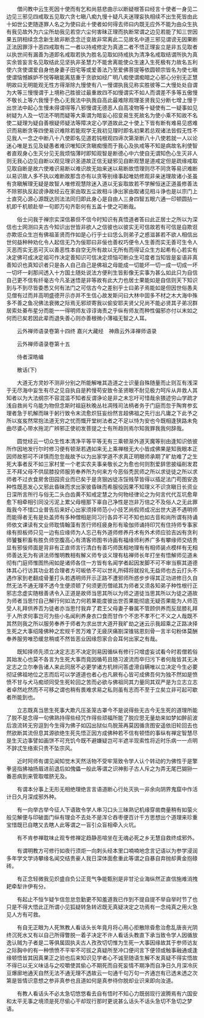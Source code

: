 <!-- { "loadSidebar": true } -->
　　僧问教中云生死因十使而有乞和尚慈悲曲示以断疑根答曰经言十使者一身见二边见三邪见四戒取五见取六贪七瞋八痴九慢十疑凡夫迷理妄执相续不出生死皆由此十如世公吏随逐罪人名之为使曰此十使者如何得去师曰内既无应外不能为由众生执有我见故外为六尘所劫我见若空六尘何害昧正理而执断常谓之边见若能了知三世因果五阴相续念念新生故非断念念迁变故非常离此二见故名中道三邪见谓谤无因果断正法因罪浮十恶四戒取有二一者以持戒修定为真道二者不悟正理妄立是非五见取者以执世间有漏善为道即名戒取若执为胜名见取如持戒执为清净名戒取结谓所执为真实余皆妄言名见取结此见坚执非圣慧力不能舍离能使众生速入生死极有力故名五利使六贪使谓爱自身他身妻子田宅等或爱善法乃至爱佛菩提等依圆顿宗皆名为使七瞋使谓恼憾嫉妒不悦等瞋能离慈重于贪欲如经广明八痴使谓痴暗之心邪心分别无正慧明故曰无明能观无性方得渐除九慢使有八一慢谓执我见称实胜彼等二大慢处处自谓为大等三慢慢谓于上境称己胜彼过最重故四不如慢谓实不如人而谓差不多等五傲慢不敬长上等六我慢于色心无我法中执我自高此最难除观理圣贤我见分断七增上慢于出世法中起心生慢未得谓得等八邪慢谓无德恶人自高凌物等十疑使有二一疑事如见树疑为人及一切法不明而疑等大乘谓为暗妄心招变易生死故名为使小乘不知故不名使二疑理为疑自善根疑师疑法等障决定心学道故此之十使上下皆有断有难易见惑难识而易断贪等四使易识难除若能观学无我初见理时即名初果若总观诸法皆假无性不见我人一念之中断八十八使即名见道若钝根观四谛次第渐断八十八使若就一人以论迷心唯是五见及疑愚者难识唯知厌贪瞋痴慢而于我心及执戒等不知是病故名利使智者直观身心生灭分见无我烦恼薄时即知观智是断德心中六使自无谓知色心生灭非人则无我心边见自断以观见理识圣道故正信无疑邪见自断观慧是道戒定但是疏缘戒取见取自断是故六使难识易断以难识故无始来迷以易断故悟理则尽不同贪等易识难断以易识故人多不执以难断故那含亦有以贪等别缘事起唯妨修观非亲迷理故诸小圣虽有贪瞋解理无疑是故智人唯修观慧除迷入道以无妄取故若不学解恒迷正道虽修善法不除邪执反起谤诤故经云在家由取五尘故相斗诤出家由取诸见相斗诤也是以宗门上士直究心源心源既达则法法同归即此身心是自由人三身四智五眼六通一印顿圆拈一机即千机顿赴举一句即万句齐彰何有五盖十使之可断哉。

　　俗士问我于禅宗实深信慕但不信今时知识有真悟道者答曰此正居士之所以为深信也士网测曰夫古今知识出世皆非欲人之信彼也以彼实无可信故若有可信是自欺诳亦欺诳众生岂有佛祖圣贤而作如是心行乎士曰恁么则弟子之惑滋甚若不欲人相信出世何益种种劝化令人起信无乃为佞耶曰非佞也善权巧便令人生善而实无善可生令人灭恶而实无恶可灭以善恶性本自空无所有故以无所有而得证众生方起希有心若实有决定佛可成决定祖可作决定善知识可信决定烦恼可断众生可度者当知皆是妄语非真善知识也真知识者只是各人自己自己是佛祖之母能成一切能坏一切一成一切成一坏一切坏一刹那间透入十方国土随处说法方便利生皆影像无实事为甚么如此只为自信自己更不信有纤毫古今凡圣迷悟是非等故有此大力也居士果能如是自信则天下知识到与不到尽皆委悉又何有法门之可信古今之差别乎士曰弟子焉能如是但因世俗愚夫见僧有过而并高明盛德开示亦并不生信心故发斯问曰大林中固多不材之木大海中殊多不善之鱼况佛法衰微之际焉无邪顽寄我以偷安耶夫贤父兄尚不能必贤其子弟况群居索处綦布星分而能一一得明师友谆谆诲责之乎纵有师友而种性偏邪亦付以末如之何而已矣若因此辈而退失善心则亦善根微小薄福无智之人耳。

　　云外禅师语录卷第十四终
嘉兴大藏经　神鼎云外泽禅师语录


　　云外禅师语录卷第十五

　　侍者深皓编

　　散话(下)

　　大道无方灵妙不测非分别之所能解唯其造道之士识量自殊随量而止则互有浅深于无尽海中妄生有尽之见自执自是矜慢苟安致令圣贤眼不耐见极力呵斥从井救人其知者以为大法纲宗不容混滥不知者反谓诤论是非之未忘吁可惜哉余猥迹穷山学疏才浅自救尚亏乌能为物但念斯时祖庭秋晚丛社凋残司法柄者务于门庭而忽于陶育参玄理者急于机解而昧于躬行致令末流愈炽狂妄纷然言超佛祖之先行出凡庸之下此予之所以岌岌然常抱法道无穷之忧而慨开堂树法者之不足以恃为安也今既相逢狭路未免曲尽婆心带水拖泥广辨邪正使初发菩提之士有所趋则焉尔知我罪我我何辞哉。

　　圆觉经云一切众生性本清净平等平等无有三乘顿渐外道天魔等别由逢知识依彼所作因地发行尔时修习便有顿渐若遇如来无上乘禅根无大小皆成佛果是知我眼本正因师故邪可不详慎而忽忽哉故予以为出家学道不求真正明眼师承期了旷劫难了之生死大事者反不如三家村里一个老实农夫事亲敬长之为愈也何则割爱辞思披缁削发君王不拜父母不供屈膝投师服劳奉养所为何来方今恶俗秃民师之所以求徒徒之所以求师者不过衣食房舍田园资业而已矣于是贪狠凶徒冻馁贱莩皆得以插足法门苟图安逸种性既恶发心又邪此昏昧而求出家彼昏昧而希服役因果不知理义不识贪瞋日长资业日深所言所行与俗无二头白齿黄不知戒定慧之为何物经律论之为何言代代互坑愈卑愈下相牵相引同没污泥上累父母檀那下辜自己净性是岂非万倍之不及俗人之无此罪哉我今不惜口业普告后来好心出家须择师范小小技艺尚假师成况出世大道不遇明师而能得者无有是处盖师有多种僧相是同习行各异不可不知也如古音和尚所谓有持诵师依文课读有文业师耽情翰藻有苦行师枉疲身形有瑜伽师诵持印咒有住持师专事家缘有担板师只见一边有应缘师为人忘己有外道师修养丹术有外术师应验吉凶有贪利师饕餮积畜有胜负师空腹高心有清客师图书诗画有福缘师利养广多有攀缘师交结贵显有邪佞师面是背非有正直师言行清白有善巧师医相地理有有相师装点模样有无相师善达无为有讲法师惟明教相有解义师专谈义理有枯禅师长年打坐有悟解师见道未彻有门庭师惟图热闹如是诸师各住一方皆有名闻学者起因发脚不可不审当察其道德体其心行访其功业若合理者方可皈依不可以世礼所碍将就投礼无益师也古云打头不遇作家到老翻成骨董打头若遇明师开示正路不遭邪师所惑步步得其正功进修日久自然无法不通无理不透今生便须顿了何须更历僧祗其为师者又须各知弟子种性根行正邪志念虚实随根善诱令入正道是故师当思其所以为师之道徒当思其所以为徒之道故为师者当思忖自己解行何如法力何若果能度彼出世否果能彻底无疑否果能为人师范受人礼拜供养否为徒者亦当思忖我弃了君王父母妻子眷属不管顾供养而反屈膝礼拜于人所求何事岂可为些小名闻利养身衣口食而甘作个不忠不孝不仁不义之人哉既不其然则我之所以服劳奉养于师者为求出世大道开我旷劫之迷云示我超乘之正路决择生死之大事绍隆佛种之宏规千苦万难了无疲厌痛劄深锥铭恩刻骨一言半句粉体莫酬奉养服劳唯恐缓怠稍或不然皆恶业因缘怨家合会耳何出家之有哉。

　　既知择师先须立决定志志不决定则易因循纵有修行只增虚妄试看今时若僧若俗其始发心也莫不各言为生死大事而竟因循苟且随习波流而卒归污下者何哉皆其无决定志之立尔奉告诸人来此同居不必更学诸方机辨问答虚滑自瞒唯以立决定今生必要彻证佛祖地位之志而后可以学道道也者心也凡厥有心皆可成佛吾何为独不然如是愤愤不甘与犬马痴顽同受生死轮回之苦而必欲与佛祖同其力量同其双严是为立志立志者卓然屹然而不可移之谓也稍有畏难求易之私则虽有志而不至于立矣立非可起可歇者所能到也。

　　立志既真当思生死事大欺凡压圣笼古罩今不是说得些无古今无生死的道理所能了脱不是念得一句佛熟持得些经咒作得些顽福所能了脱应思无量劫来如梦如醉前波后浪流转无穷逗到今生得为佛子如囚出狱似鸟脱笼再莫因循贪图安遥依旧轮回去也然欲断其流但息其源欲绝生死先悟正因方成佛种若不信有顿悟的事纵有禅定智慧尽是生灭边事譬如画饼不可充饥今既不避嫌疑岂可半遮半现索性将近时乐病一一点明不辞忒生络索只贵不坠宗风。

　　近时阿师有谓见闻知觉木天然活物不受牢笼致令学人认个转动的为佛性于是擎拳竖指拂袖扬眉进前退后如傀儡一般此等谓之识神影子古人斥之为弄无尾巴猢狲一番恶病到来管取噬脐无及。

　　有谓本分事上无形无相绝理绝言言语道断心行处灭执一非余向阴界鬼窟中作活计日久月深成邪外种。

　　有一向举古举今征人下语致令学人串习口头三昧熟记机缘穿凿商量稍有如萤火般见解便与印破面门纵有理会不去处不是浑仑吞枣便百计千方思想出个道理来珍重宝惜既已自瞎又去瞎人此等谓之一盲引众盲相牵入火坑。

　　有不肯参禅耽味止观专修禅定趋静恶喧坐在无魂必死之乡无慧自救终成邪外。

　　有谓明教方可修行如夜行须炬一向刺头经本里口喃喃地念言记语以为参学浸润多年学文学诗攀缘名闻交结贵豪人我日深体面愈重此等谓之自暴自弃抛却黄金抱碌砖。

　　有正念轻微我见炽盛自负公正竞气争能甄别是非甘沦业海纵然正直信施难消拽耙牵犁许伊有分。

　　有起止不恒乍疑乍信忽怠忽勤更不知羞道我已作到不提自提不举自举时节了也只是不得大悟此正所谓小见狐疑转急转迟既无真疑决定之功焉有一念纯真之用火急见人方有可救。

　　有自无正眼为人死煞教人看话头长年竟月将心用心拒散除昏愈治愈乱唐丧光阴终沉死水又有以自己所得瞥脱一着子决定不许人看话头教直下承当致令学人因循放逸认贼为子者是二等俱属固执夫古人孜孜切切惟为生死一大事因缘故其于参师访友之际胸中的有一种愤愤不平牢不可拔之真疑所至冲口便问言下便领或触事融通或逢缘顿悟皆其因真果正之验也后来知识见学者心不诚至随语生解不发真疑不得实悟故不得已以无义味话与之咬嚼使其偷心不期死而自死妄情不期净而自净日久月深冷灰豆爆廓地通天自然无法不通无理不透故云一句通千句万句一齐通岂有已透未透之次第是皆情识意想之参非真参也且道如何是真参待你脱却业识来即向汝道。

　　有教人看话头不必太急切悠悠看去自有悟时不知心力既弱现行波腾焉有六国安和太平无事之境须是死尽偷心干却现行那时更说甚么话头不话头急切不急切之梦语。

